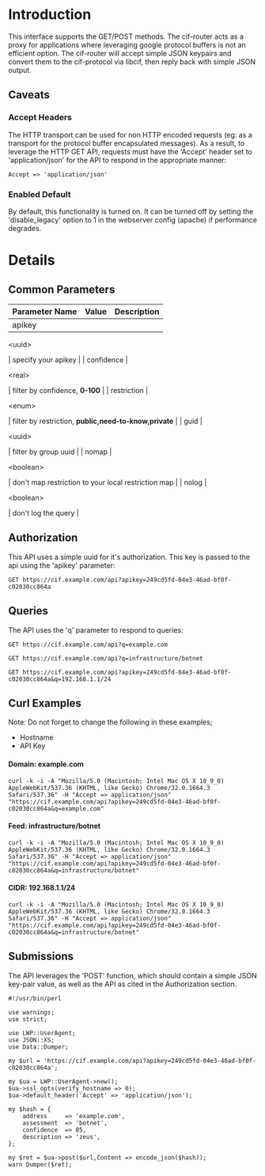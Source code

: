 # Introduction #


This interface supports the GET/POST methods. The cif-router acts as a proxy for applications where leveraging google protocol buffers is not an efficient option. The cif-router will accept simple JSON keypairs and convert them to the cif-protocol via libcif, then reply back with simple JSON output.
## Caveats ##
### Accept Headers ###
The HTTP transport can be used for non HTTP encoded requests (eg: as a transport for the protocol buffer encapsulated messages). As a result, to leverage the HTTP GET API, requests must have the 'Accept' header set to 'application/json' for the API to respond in the appropriate manner:
```
Accept => 'application/json'
```

### Enabled Default ###
By default, this functionality is turned on. It can be turned off by setting the 'disable\_legacy' option to 1 in the webserver config (apache) if performance degrades.

# Details #
## Common Parameters ##

| Parameter Name | Value | Description |
|:---------------|:------|:------------|
| apikey | 

&lt;uuid&gt;

 | specify your apikey |
| confidence | 

&lt;real&gt;

 | filter by confidence, **0-100** |
| restriction | 

&lt;enum&gt;

 | filter by restriction, **public,need-to-know,private** |
| guid | 

&lt;uuid&gt;

 | filter by group uuid |
| nomap | 

&lt;boolean&gt;

 | don't map restriction to your local restriction map |
| nolog | 

&lt;boolean&gt;

 | don't log the query |

## Authorization ##
This API uses a simple uuid for it's authorization. This key is passed to the api using the 'apikey' parameter:

```
GET https://cif.example.com/api?apikey=249cd5fd-04e3-46ad-bf0f-c02030cc864a
```

## Queries ##
The API uses the 'q' parameter to respond to queries:
```
GET https://cif.example.com/api?q=example.com

GET https://cif.example.com/api?q=infrastructure/botnet

GET https://cif.example.com/api?apikey=249cd5fd-04e3-46ad-bf0f-c02030cc864a&q=192.168.1.1/24
```

## Curl Examples ##

Note: Do not forget to change the following in these examples;
  * Hostname
  * API Key

#### Domain: example.com ####
```
curl -k -i -A "Mozilla/5.0 (Macintosh; Intel Mac OS X 10_9_0) AppleWebKit/537.36 (KHTML, like Gecko) Chrome/32.0.1664.3 Safari/537.36" -H "Accept => application/json" "https://cif.example.com/api?apikey=249cd5fd-04e3-46ad-bf0f-c02030cc864a&q=example.com"
```

#### Feed: infrastructure/botnet ####
```
curl -k -i -A "Mozilla/5.0 (Macintosh; Intel Mac OS X 10_9_0) AppleWebKit/537.36 (KHTML, like Gecko) Chrome/32.0.1664.3 Safari/537.36" -H "Accept => application/json" "https://cif.example.com/api?apikey=249cd5fd-04e3-46ad-bf0f-c02030cc864a&q=infrastructure/botnet"
```

#### CIDR: 192.168.1.1/24 ####
```
curl -k -i -A "Mozilla/5.0 (Macintosh; Intel Mac OS X 10_9_0) AppleWebKit/537.36 (KHTML, like Gecko) Chrome/32.0.1664.3 Safari/537.36" -H "Accept => application/json" "https://cif.example.com/api?apikey=249cd5fd-04e3-46ad-bf0f-c02030cc864a&q=infrastructure/botnet"
```

## Submissions ##
The API leverages the 'POST' function, which should contain a simple JSON key-pair value, as well as the API as cited in the Authorization section.

```
#!/usr/bin/perl

use warnings;
use strict;

use LWP::UserAgent;
use JSON::XS;
use Data::Dumper;

my $url = 'https://cif.example.com/api?apikey=249cd5fd-04e3-46ad-bf0f-c02030cc864a';

my $ua = LWP::UserAgent->new();
$ua->ssl_opts(verify_hostname => 0);
$ua->default_header('Accept' => 'application/json');

my $hash = {
    address     => 'example.com',
    assessment  => 'botnet',
    confidence  => 85,
    description => 'zeus',
};

my $ret = $ua->post($url,Content => encode_json($hash));
warn Dumper($ret);
```